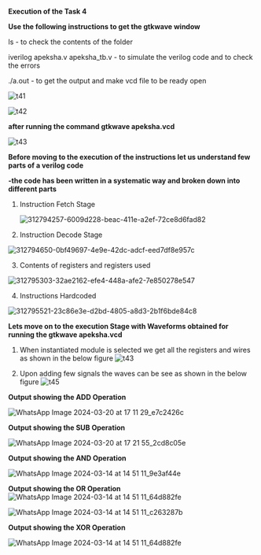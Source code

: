 **Execution of the Task 4**


**Use the following instructions to get the gtkwave window**


ls - to check the contents of the folder


iverilog apeksha.v apeksha_tb.v - to simulate the verilog code and to check the errors


./a.out - to get the output and make vcd file to be ready open


![t41](https://github.com/1165111981/apeksha/assets/160841230/da2fa357-564f-442a-a5bd-907e306d71aa)


![t42](https://github.com/1165111981/apeksha/assets/160841230/615b2865-e240-41e0-8652-a8867f6e2f75)


**after running the command
gtkwave apeksha.vcd**


![t43](https://github.com/1165111981/apeksha/assets/160841230/ed3004fc-9670-4ffb-ae5e-529b9d0cad45)



**Before moving to the execution of the instructions let us understand few parts of a verilog code**

**-the code has been written in a systematic way and broken down into different parts**

1. Instruction Fetch Stage
   
   ![312794257-6009d228-beac-411e-a2ef-72ce8d6fad82](https://github.com/1165111981/apeksha/assets/160841230/3f222192-8d1c-4a17-b821-10fb1a4b7116)


2. Instruction Decode Stage

  ![312794650-0bf49697-4e9e-42dc-adcf-eed7df8e957c](https://github.com/1165111981/apeksha/assets/160841230/73f62a87-2087-4bb5-8977-63395d7b6dd3)


3. Contents of registers and registers used

 ![312795303-32ae2162-efe4-448a-afe2-7e850278e547](https://github.com/1165111981/apeksha/assets/160841230/516f93dc-89b5-47ab-8cab-f333c7b8e956)


4. Instructions Hardcoded

![312795521-23c86e3e-d2bd-4805-a8d3-2b1f6bde84c8](https://github.com/1165111981/apeksha/assets/160841230/c73eed81-cbb1-4c65-b1a3-60e30aef0d61)


**Lets move on to the execution Stage with Waveforms obtained for running the gtkwave apeksha.vcd**


1. When instantiated module is selected we get all the registers and wires as shown in the below figure
![t43](https://github.com/1165111981/apeksha/assets/160841230/c65fe436-c63e-4766-9b0a-4ec76fde3d40)



2. Upon adding few signals the waves can be see as shown in the below figure
![t45](https://github.com/1165111981/apeksha/assets/160841230/b824a1ac-1ac6-4e4f-8a6f-69472807bd1f)

**Output showing the ADD Operation**

![WhatsApp Image 2024-03-20 at 17 11 29_e7c2426c](https://github.com/1165111981/apeksha/assets/160841230/3991eb98-f345-488d-8e96-d298ec20fd3b)


**Output showing the SUB Operation**

![WhatsApp Image 2024-03-20 at 17 21 55_2cd8c05e](https://github.com/1165111981/apeksha/assets/160841230/7c2f45f6-ae63-4c8a-b5ca-6b85053ab33c)


**Output showing the AND Operation**

![WhatsApp Image 2024-03-14 at 14 51 11_9e3af44e](https://github.com/Abdulbitm/Abdul/assets/160620896/c4f77171-0166-4815-8d50-7820613c9b3a)


**Output showing the OR Operation**
![WhatsApp Image 2024-03-14 at 14 51 11_64d882fe](https://github.com/Abdulbitm/Abdul/assets/160620896/45ae0f92-78ab-469a-bacd-5cdb2f7c5578)

![WhatsApp Image 2024-03-14 at 14 51 11_c263287b](https://github.com/Abdulbitm/Abdul/assets/160620896/4d337702-67ac-4800-b7b6-b4bf4a7029f8)

**Output showing the XOR Operation**

![WhatsApp Image 2024-03-14 at 14 51 11_64d882fe](https://github.com/Abdulbitm/Abdul/assets/160620896/5584f6ad-a942-460b-a2d1-c44a1a68ca8e)

